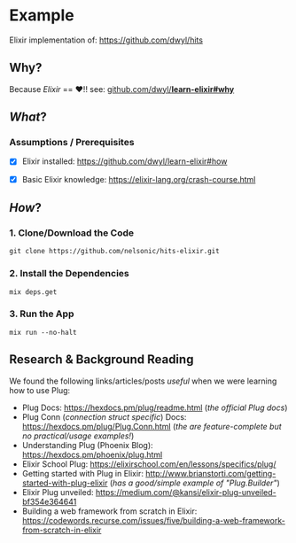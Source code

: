 # Example

Elixir implementation of: https://github.com/dwyl/hits

## Why?

Because _Elixir_ == :heart:!! see: 
[github.com/dwyl/**learn-elixir#why**](https://github.com/dwyl/learn-elixir#why)

## _What_?


### Assumptions / Prerequisites

+ [x] Elixir installed: https://github.com/dwyl/learn-elixir#how
+ [x] Basic Elixir knowledge: https://elixir-lang.org/crash-course.html


## _How_?

### 1. Clone/Download the Code

```
git clone https://github.com/nelsonic/hits-elixir.git
```

### 2. Install the Dependencies

```
mix deps.get
```

### 3. Run the App

```
mix run --no-halt
```



## Research & Background Reading

We found the following links/articles/posts _useful_ 
when we were learning how to use Plug:

+ Plug Docs: https://hexdocs.pm/plug/readme.html (_the official Plug docs_)
+ Plug Conn (_connection struct specific_) Docs: 
https://hexdocs.pm/plug/Plug.Conn.html
(_the are feature-complete but no practical/usage examples!_)
+ Understanding Plug (Phoenix Blog): https://hexdocs.pm/phoenix/plug.html
+ Elixir School Plug:
https://elixirschool.com/en/lessons/specifics/plug/
+ Getting started with Plug in Elixir: 
http://www.brianstorti.com/getting-started-with-plug-elixir
(_has a good/simple example of "Plug.Builder"_)
+ Elixir Plug unveiled: 
https://medium.com/@kansi/elixir-plug-unveiled-bf354e364641
+ Building a web framework from scratch in Elixir:
https://codewords.recurse.com/issues/five/building-a-web-framework-from-scratch-in-elixir
